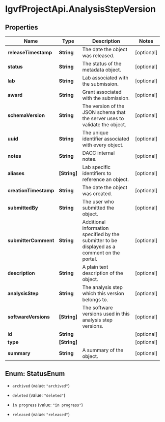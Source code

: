 # IgvfProjectApi.AnalysisStepVersion

## Properties

Name | Type | Description | Notes
------------ | ------------- | ------------- | -------------
**releaseTimestamp** | **String** | The date the object was released. | [optional] 
**status** | **String** | The status of the metadata object. | [optional] 
**lab** | **String** | Lab associated with the submission. | [optional] 
**award** | **String** | Grant associated with the submission. | [optional] 
**schemaVersion** | **String** | The version of the JSON schema that the server uses to validate the object. | [optional] 
**uuid** | **String** | The unique identifier associated with every object. | [optional] 
**notes** | **String** | DACC internal notes. | [optional] 
**aliases** | **[String]** | Lab specific identifiers to reference an object. | [optional] 
**creationTimestamp** | **String** | The date the object was created. | [optional] 
**submittedBy** | **String** | The user who submitted the object. | [optional] 
**submitterComment** | **String** | Additional information specified by the submitter to be displayed as a comment on the portal. | [optional] 
**description** | **String** | A plain text description of the object. | [optional] 
**analysisStep** | **String** | The analysis step which this version belongs to. | [optional] 
**softwareVersions** | **[String]** | The software versions used in this analysis step versions. | [optional] 
**id** | **String** |  | [optional] 
**type** | **[String]** |  | [optional] 
**summary** | **String** | A summary of the object. | [optional] 



## Enum: StatusEnum


* `archived` (value: `"archived"`)

* `deleted` (value: `"deleted"`)

* `in progress` (value: `"in progress"`)

* `released` (value: `"released"`)




